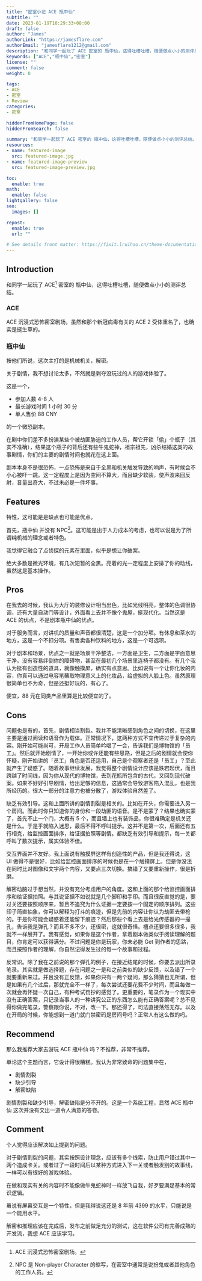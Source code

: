 ```yaml
---
title: "密室小记 ACE 瓶中仙"
subtitle: ""
date: 2023-01-19T16:29:33+08:00
draft: false
author: "James"
authorLink: "https://jamesflare.com"
authorEmail: "jamesflare1212@gmail.com"
description: "和同学一起玩了 ACE 密室的 瓶中仙，这得吐槽吐槽，随便做点小小的测评总结"
keywords: ["ACE","瓶中仙","密室"]
license: ""
comment: false
weight: 0

tags:
- ACE
- 密室
- Review
categories:
- 密室

hiddenFromHomePage: false
hiddenFromSearch: false

summary: "和同学一起玩了 ACE 密室的 瓶中仙，这得吐槽吐槽，随便做点小小的测评总结。"
resources:
- name: featured-image
  src: featured-image.jpg
- name: featured-image-preview
  src: featured-image-preview.jpg

toc:
  enable: true
math:
  enable: false
lightgallery: false
seo:
  images: []

repost:
  enable: true
  url: ""

# See details front matter: https://fixit.lruihao.cn/theme-documentation-content/#front-matter
---
```


## Introduction

和同学一起玩了 ACE[^2] 密室的 瓶中仙，这得吐槽吐槽，随便做点小小的测评总结。

[^2]: ACE 沉浸式恐怖密室剧场。

### ACE

ACE 沉浸式恐怖密室剧场，虽然和那个新冠病毒有关的 ACE 2 受体重名了，也确实是挺生草的。

### 瓶中仙

按他们所说，这次主打的是机械机关，解密。

关于剧情，我不想讨论太多，不然就是剥夺没玩过的人的游戏体验了。

这是一个，

- 参加人数 4-8 人
- 最长游戏时间 1 小时 30 分
- 单人售价 88 CNY

的一个微恐副本。

在剧中你们差不多扮演某些个被劫匪胁迫的工作人员，帮它开锁「偷」个瓶子（其实不准确），结果这个瓶子的背后还有些牛鬼蛇神，祖宗祖先，凶杀结婚这类的故事剧情，你们的主要的剧情时间也就花在这上面。

剧本本身不是很恐怖，一点恐怖是来自于全黑和机关触发导致的响声，有时候会不小心被吓一跳。这一定程度上是因为空间不算大，而且缺少软装，使声波来回反射，音量出奇大，不过未必是一件坏事。

## Features

特性，这可能是是缺点也可能是优点。

首先，瓶中仙 并没有 NPC[^1]。这可能是出于人力成本的考虑，也可以说是为了所谓纯机械的理念或者特色。

[^1]: NPC 是 Non-player Character 的缩写，在密室中通常是说扮鬼或者其他角色的工作人员。

我觉得它融合了点侦探的元素在里面，似乎是想让你破案。

绝大多数是微光环境，有几次短暂的全黑。亮着的光一定程度上安排了你的动线，虽然这是基本操作。

## Pros

在我去的时候，我认为大厅的装修设计相当出色，比如光线明亮，整体的色调很协调，还有大量自动门等设计，外面看上去并不像个鬼屋，挺现代化。当然这是 ACE 的优点，不是剧本瓶中仙的优点。

对于服务而言，对讲机的质量和声音都很清楚，这是一个加分项。有休息和茶水的地方，这是一个不扣分项。有售卖各种饮料的地方，这是一个可选项。

对于剧本和场景，优点之一就是场景干净整洁，一方面是卫生，二方面是字面意思干净。没有容易绊倒你的障碍物，甚至在最初几个场景里连椅子都没有。有几个我认为挺有创造性的道具，就像触摸屏，确实有点意思。比如说有一个让你化妆的内容，你真可以通过电容笔蘸取物理意义上的化妆品，给虚拟的人脸上色。虽然原理很简单也不为奇，但是还挺好玩的，有心了。

便宜，88 元在同类产品里算是比较便宜的了。

## Cons

问题也是有的，首先，剧情相当割裂。我并不能清晰感到角色之间的切换，在这里主要是通过阅读和语音作为载体。正常情况下，这两种方式不宜传递过于复杂的内容。刚开始可能尚可，开局工作人员简单吟唱了一会，告诉我们是博物馆的「员工」。然后就开始剧情了，一开始你或许还能有些思路，但是之后的剧情就会使你怀疑，刚开始讲的「员工」角色是否还适用，自己是个观察者还是「员工」？至此就产生了疑惑了。随着故事继续发展，我觉得整个剧情设计应该是跌宕起伏，而且跨越了时间线，因为你从现代的博物馆，去到花瓶所包含的古代，又回到现代破案。如果不好好引导剧情，给出足够的信息，这通常会导致游客陷入混乱，也是我所经历的。很大一部分的注意力也被分散了，游戏体验自然差了。

缺乏有效引导。这和上面所讲的剧情割裂是相关的。比如在开头，你需要进入另一个房间。而此时你只知道你的身份和一段劫匪的语音。是不是蒙了？结果也确实蒙了，首先不止一个门，大概有 5 个，而且墙上也有装饰品，你很难确定是机关还是什么。于是乎就陷入迷思，最后不得不呼叫提示。这并不是第一次，后面还有五行相克，给监控画面排序，给证据拍照等剧情。都缺乏有效引导和提示，每一关都呼叫了数次提示，属实体验不佳。

交互界面并不友好。我上面说有触摸屏这样有创造性的产品，但是我还得说，这 UI 做得不是很好，比如给监控画面排序的时候也是在一个触摸屏上。但是你没法在同时比对图像和文字两个内容，又要点三次切换。搞错了又要重新操作，很是折磨。

解密动脑过于想当然，并没有充分考虑用户的角度。这和上面的那个给监控画面排序和给证据拍照。与其说证据不如说就是几个脚印和手印。而且很反直觉的是，要过关还要按照顺序来，暂且不追究为什么证据一定要按一个固定的顺序排列。这些印子简直抽象，你可以解释为打斗的痕迹，但是先前的内容让你认为劫匪去带枪的。于是你可能会疑惑着还能留下痕迹？然后那些个看上去是给光传感器的一撮孔，告诉我是弹孔？而且不多不少，还很密，这就很奇怪。槽点还要很多很多，我就不一样展开了。我有感觉，如果你是这个作者，拿着剧本做类似于阅读理解的题目，你肯定可以获得满分。不过问题是你是玩家，你未必能 Get 到作者的思路，而且按照作者的理解，你自然记得发生过的每一个故事和过程。

反常识。除了我在之前说的那个弹孔的例子，在接近结尾的时候，你要去派出所录笔录。其实就是做选择题，存在问题之一是和之前类似的缺少反馈，以及错了一个就要重新来过。并且没有正反馈，如果你只有一两个疑问，那么猜猜也无所谓，但是如果有几个过后，那就完全不一样了，每次尝试还要花费不少时间，而且每做一次就会再怀疑一次自己，有种考试罚抄的感觉了。更重要的，笔录作为一个现实中没有正确答案，只记录当事人的一种讲究公正的东西怎么能有正确答案呢？总不见得你做完笔录，警察跟你说，不对，改一下。那还得了，司法直接荡然无存。以及在开局的时候，你能想到一道门就门禁密码是房间号吗？正常人有这么做的吗。

## Recommend

那么我推荐大家去游玩 ACE 瓶中仙 吗？不推荐，非常不推荐。

单论这个主题而言，它设计得很糟糕。我认为非常致命的问题集中在，

- 剧情割裂
- 缺少引导
- 解密缺陷

剧情割裂和缺少引导，解密缺陷是分不开的。这是一个系统工程，显然 ACE 瓶中仙 这次并没有交出一道令人满意的答卷。

## Comment

个人觉得应该解决如上提到的问题。

对于剧情割裂的问题，其实按照设计理念，应该有多个线索，防止用户错过其中一两个造成卡关。或者过了一段时间后以某种方式进入下一关或者触发别的故事线，一样可以有很好的游戏体验。

在做和现实有关的内容时不能像做牛鬼蛇神时一样放飞自我，好歹要满足基本的常识逻辑。

虽说有屏幕交互是一个特性，但是我得说这还是 8 年前 4399 的水平，只能说是一个能用水平。

解密和推理应该在完成后，发布之前做足充分的测试，这在软件公司有完善成熟的开发流，我想 ACE 应该学习。